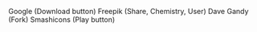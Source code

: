 Google (Download button)
Freepik (Share, Chemistry, User)
Dave Gandy (Fork)
Smashicons (Play button)
